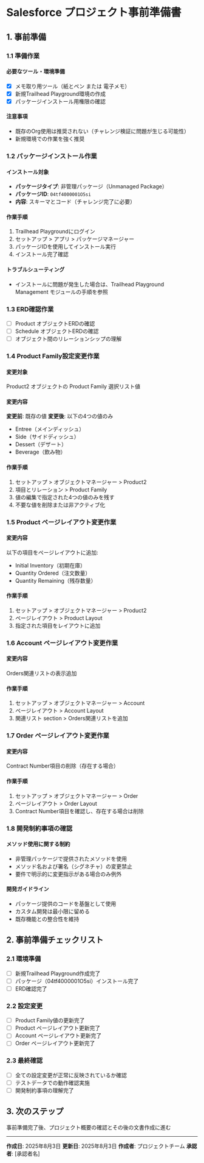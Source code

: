 # Salesforce プロジェクト事前準備書

## 1. 事前準備

### 1.1 準備作業
#### 必要なツール・環境準備
- [x] メモ取り用ツール（紙とペン または 電子メモ）
- [x] 新規Trailhead Playground環境の作成
- [x] パッケージインストール用権限の確認

#### 注意事項
- 既存のOrg使用は推奨されない（チャレンジ検証に問題が生じる可能性）
- 新規環境での作業を強く推奨

### 1.2 パッケージインストール作業
#### インストール対象
- **パッケージタイプ**: 非管理パッケージ（Unmanaged Package）
- **パッケージID**: `04tf4000001O5si`
- **内容**: スキーマとコード（チャレンジ完了に必要）

#### 作業手順
1. Trailhead Playgroundにログイン
2. セットアップ > アプリ > パッケージマネージャー
3. パッケージIDを使用してインストール実行
4. インストール完了確認

#### トラブルシューティング
- インストールに問題が発生した場合は、Trailhead Playground Management モジュールの手順を参照

### 1.3 ERD確認作業
- [ ] Product オブジェクトERDの確認
- [ ] Schedule オブジェクトERDの確認
- [ ] オブジェクト間のリレーションシップの理解

### 1.4 Product Family設定変更作業
#### 変更対象
Product2 オブジェクトの Product Family 選択リスト値

#### 変更内容
**変更前**: 既存の値
**変更後**: 以下の4つの値のみ
- Entree（メインディッシュ）
- Side（サイドディッシュ）
- Dessert（デザート）
- Beverage（飲み物）

#### 作業手順
1. セットアップ > オブジェクトマネージャー > Product2
2. 項目とリレーション > Product Family
3. 値の編集で指定された4つの値のみを残す
4. 不要な値を削除または非アクティブ化

### 1.5 Product ページレイアウト変更作業
#### 変更内容
以下の項目をページレイアウトに追加:
- Initial Inventory（初期在庫）
- Quantity Ordered（注文数量）
- Quantity Remaining（残存数量）

#### 作業手順
1. セットアップ > オブジェクトマネージャー > Product2
2. ページレイアウト > Product Layout
3. 指定された項目をレイアウトに追加

### 1.6 Account ページレイアウト変更作業
#### 変更内容
Orders関連リストの表示追加

#### 作業手順
1. セットアップ > オブジェクトマネージャー > Account
2. ページレイアウト > Account Layout
3. 関連リスト section > Orders関連リストを追加

### 1.7 Order ページレイアウト変更作業
#### 変更内容
Contract Number項目の削除（存在する場合）

#### 作業手順
1. セットアップ > オブジェクトマネージャー > Order
2. ページレイアウト > Order Layout
3. Contract Number項目を確認し、存在する場合は削除

### 1.8 開発制約事項の確認
#### メソッド使用に関する制約
- 非管理パッケージで提供されたメソッドを使用
- メソッド名および署名（シグネチャ）の変更禁止
- 要件で明示的に変更指示がある場合のみ例外

#### 開発ガイドライン
- パッケージ提供のコードを基盤として使用
- カスタム開発は最小限に留める
- 既存機能との整合性を維持

## 2. 事前準備チェックリスト

### 2.1 環境準備
- [ ] 新規Trailhead Playground作成完了
- [ ] パッケージ（04tf4000001O5si）インストール完了
- [ ] ERD確認完了

### 2.2 設定変更
- [ ] Product Family値の更新完了
- [ ] Product ページレイアウト更新完了
- [ ] Account ページレイアウト更新完了
- [ ] Order ページレイアウト更新完了

### 2.3 最終確認
- [ ] 全ての設定変更が正常に反映されているか確認
- [ ] テストデータでの動作確認実施
- [ ] 開発制約事項の理解完了

## 3. 次のステップ

事前準備完了後、プロジェクト概要の確認とその後の文書作成に進む

---

**作成日**: 2025年8月3日
**更新日**: 2025年8月3日
**作成者**: プロジェクトチーム
**承認者**: [承認者名]
